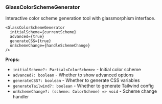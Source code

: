 ### GlassColorSchemeGenerator

Interactive color scheme generation tool with glassmorphism interface.

```tsx
<GlassColorSchemeGenerator
  initialScheme={currentScheme}
  advanced={true}
  generateCSS={true}
  onSchemeChange={handleSchemeChange}
/>
```

**Props:**
- `initialScheme?: Partial<ColorScheme>` - Initial color scheme
- `advanced?: boolean` - Whether to show advanced options
- `generateCSS?: boolean` - Whether to generate CSS variables
- `generateTailwind?: boolean` - Whether to generate Tailwind config
- `onSchemeChange?: (scheme: ColorScheme) => void` - Scheme change handler
